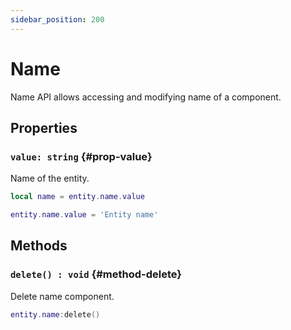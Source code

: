 ```yaml
---
sidebar_position: 200
---
```


# Name

Name API allows accessing and modifying name of a component.

## Properties

### `value: string` {#prop-value}

Name of the entity.

```lua
local name = entity.name.value

entity.name.value = 'Entity name'
```

## Methods

### `delete() : void` {#method-delete}

Delete name component.

```lua
entity.name:delete()
```
